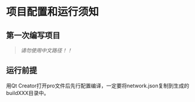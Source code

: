 # 项目配置和运行须知
## 第一次编写项目
>*请勿使用中文路径！！*   

## 运行前提
用Qt Creator打开pro文件后先行配置编译，一定要将network.json复制到生成的buildXXX目录中。